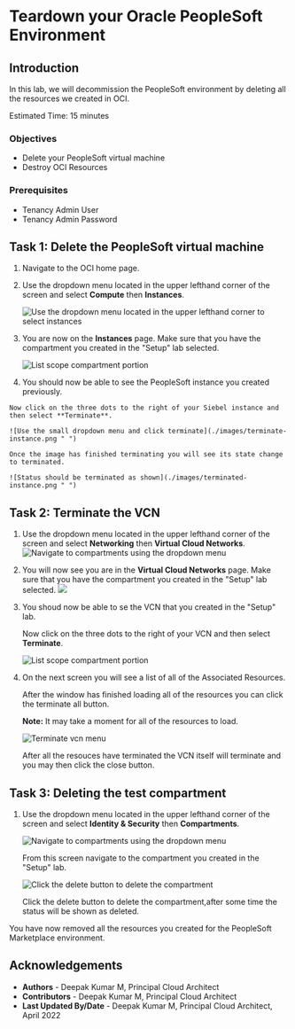 # Teardown your Oracle PeopleSoft Environment

## Introduction
In this lab, we will decommission the PeopleSoft environment by deleting all the resources we created in OCI.

Estimated Time: 15 minutes


### Objectives
* Delete your PeopleSoft virtual machine
* Destroy OCI Resources

### Prerequisites
* Tenancy Admin User
* Tenancy Admin Password

## Task 1: Delete the PeopleSoft virtual machine

1. Navigate to the OCI home page.

2. Use the dropdown menu located in the upper lefthand corner of the screen and select **Compute** then **Instances**.

    ![Use the dropdown menu located in the upper lefthand corner to select instances](./images/dropdown-compute.png " ")

3. You are now on the **Instances** page. Make sure that you have the compartment you created in the "Setup" lab selected.

    ![List scope compartment portion](./images/compute.png " ")

4.   You should now be able to see the PeopleSoft instance you created previously.

    Now click on the three dots to the right of your Siebel instance and then select **Terminate**.

    ![Use the small dropdown menu and click terminate](./images/terminate-instance.png " ")

    Once the image has finished terminating you will see its state change to terminated.

    ![Status should be terminated as shown](./images/terminated-instance.png " ")

## Task 2: Terminate the VCN

1. Use the dropdown menu located in the upper lefthand corner of the screen and select **Networking** then **Virtual Cloud Networks**.
    ![Navigate to compartments using the dropdown menu](./images/network.png " ")

2. You will now see you are in the **Virtual Cloud Networks** page. Make sure that you have the compartment you created in the "Setup" lab selected.
    ![](./images/correct-comp.png " ")

3. You shoud now be able to se the VCN that you created in the "Setup" lab.

    Now click on the three dots to the right of your VCN and then select **Terminate**.

    ![List scope compartment portion](./images/vcn-delete.png " ")

4. On the next screen you will see a list of all of the Associated Resources.

    After the window has finished loading all of the resources you can click the terminate all button.

    **Note:** It may take a moment for all of the resources to load.

    ![Terminate vcn menu](./images/terminate-confirm.png " ")

    After all the resouces have terminated the VCN itself will terminate and you may then click the close button.

## Task 3: Deleting the test compartment

1.  Use the dropdown menu located in the upper lefthand corner of the screen and select **Identity & Security** then **Compartments**.

    ![Navigate to compartments using the dropdown menu](./images/oci-comp.png " ")

    From this screen navigate to the compartment you created in the "Setup" lab.

    ![Click the delete button to delete the compartment](./images/delete-comp.png " ")

    Click the delete button to delete the compartment,after some time the status will be shown as deleted.

    


You have now removed all the resources you created for the PeopleSoft Marketplace environment.




## Acknowledgements
* **Authors** - Deepak Kumar M, Principal Cloud Architect
* **Contributors** - Deepak Kumar M, Principal Cloud Architect
* **Last Updated By/Date** - Deepak Kumar M, Principal Cloud Architect, April 2022


